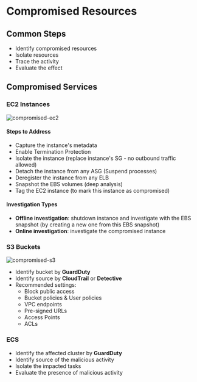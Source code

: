 # Compromised Resources

## Common Steps

- Identify compromised resources
- Isolate resources
- Trace the activity
- Evaluate the effect

## Compromised Services

### EC2 Instances

![compromised-ec2](/home/lewis/Workspaces/Personal/collect-knowledge/assets/2025-01-16-21-50-26.png)

#### Steps to Address

- Capture the instance's metadata
- Enable Termination Protection
- Isolate the instance (replace instance's SG - no outbound traffic allowed)
- Detach the instance from any ASG (Suspend processes)
- Deregister the instance from any ELB
- Snapshot the EBS volumes (deep analysis)
- Tag the EC2 instance (to mark this instance as compromised)

#### Investigation Types

- **Offline investigation**: shutdown instance and investigate with the EBS snapshot (by creating a new one from this EBS snapshot)
- **Online investigation**: investigate the compromised instance

### S3 Buckets

![compromised-s3](/home/lewis/Workspaces/Personal/collect-knowledge/assets/2025-01-16-21-53-35.png)

- Identify bucket by **GuardDuty**
- Identify source by **CloudTrail** or **Detective**
- Recommended settings:
  - Block public access
  - Bucket policies & User policies
  - VPC endpoints
  - Pre-signed URLs
  - Access Points
  - ACLs

### ECS

- Identify the affected cluster by **GuardDuty**
- Identify source of the malicious activity
- Isolate the impacted tasks
- Evaluate the presence of malicious activity
